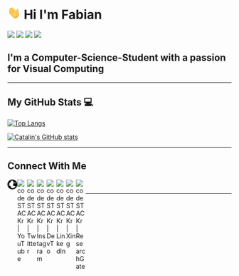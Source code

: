 # [<img src="https://raw.githubusercontent.com/ABSphreak/ABSphreak/master/gifs/Hi.gif" width="30px">][website] Hi I'm Fabian
[<img height="30" src="https://img.shields.io/badge/twitter-%231DA1F2.svg?&style=for-the-badge&logo=twitter&logoColor=white" />][twitter]
[<img height="30" src = "https://img.shields.io/badge/Youtube-%23E4405F.svg?&style=for-the-badge&logo=Youtube&logoColor=white">][Youtube] 
[<img height="30" src = "https://img.shields.io/badge/LinkedIn-%231DA1F2.svg?&style=for-the-badge&logo=LinkedIn&logoColor=white">][linkedIn] 
[<img height="30" src="https://img.shields.io/badge/DEV.TO-%230A0A0A.svg?&style=for-the-badge&logo=dev-dot-to&logoColor=white" />][devto]

## I'm a Computer-Science-Student with a passion for Visual Computing
---

## My GitHub Stats 💻

[![Top Langs](https://github-readme-stats.vercel.app/api/top-langs/?username=FabianSchick1&theme=dracula)](https://github.com/anuraghazra/github-readme-stats)

[![Catalin's GitHub stats](https://github-readme-stats.vercel.app/api?username=FabianSchick1&theme=dracula)](https://github.com/anuraghazra/github-readme-stats)


[twitter]: https://twitter.com/FabianSchick4
[youtube]: https://www.youtube.com/channel/UC1IcUHuLh95wFYFNXJT79pw
[linktree]: https://linktr.ee/fabianschick
[website]: https://fabianschick.blog
[devto]: https://dev.to/fabianschick1
[instagram]: https://www.instagram.com/fabianschick1/
[linkedIn]: https://www.linkedin.com/in/fabian-schick-692a4118a
[xing]: https://www.xing.com/profile/Fabian_Schick18/cv
[researchgate]: https://www.researchgate.net/profile/Fabian-Schick

---

## Connect With Me

[<img align="left" alt="codeSTACKr.com" width="22px" src="https://raw.githubusercontent.com/iconic/open-iconic/master/svg/globe.svg" />][website]
[<img align="left" alt="codeSTACKr | YouTube" width="22px" src="https://cdn.jsdelivr.net/npm/simple-icons@v3/icons/youtube.svg" />][youtube]
[<img align="left" alt="codeSTACKr | Twitter" width="22px" src="https://cdn.jsdelivr.net/npm/simple-icons@v3/icons/twitter.svg" />][twitter]
[<img align="left" alt="codeSTACKr | Instagram" width="22px" src="https://cdn.jsdelivr.net/npm/simple-icons@v3/icons/instagram.svg" />][instagram]
[<img align="left" alt="codeSTACKr | DevTo" width="22px" src="https://cdn.jsdelivr.net/npm/simple-icons@v3/icons/dev-dot-to.svg" />][devto]
[<img align="left" alt="codeSTACKr | LinkedIn" width="22px" src="https://cdn.jsdelivr.net/npm/simple-icons@v3/icons/linkedin.svg" />][linkedIn]
[<img align="left" alt="codeSTACKr | Xing" width="22px" src="https://cdn.jsdelivr.net/npm/simple-icons@v3/icons/xing.svg" />][xing]
[<img align="left" alt="codeSTACKr | ResearchGate" width="22px" src="https://cdn.jsdelivr.net/npm/simple-icons@v3/icons/researchgate.svg" />][researchgate]


<br />

---



